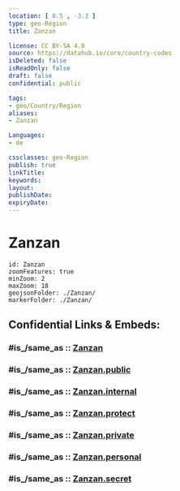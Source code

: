 ```yaml
---
location: [ 8.5 , -3.3 ] 
type: geo-Region
title: Zanzan

license: CC BY-SA 4.0
source: https://datahub.io/core/country-codes
isDeleted: false
isReadOnly: false
draft: false
confidential: public

tags:
- geo/Country/Region
aliases:
- Zanzan

Languages:
- de

cssclasses: geo-Region
publish: true
linkTitle: 
keywords: 
layout: 
publishDate: 
expiryDate: 
---
```


# Zanzan

```leaflet
id: Zanzan
zoomFeatures: true 
minZoom: 2 
maxZoom: 18
geojsonFolder: ./Zanzan/
markerFolder: ./Zanzan/
```


## Confidential Links & Embeds: 

### #is_/same_as :: [Zanzan](/_Standards/Earth/Continent/Africa/Africa~West/Cote_d'ivoire/districts~Ivory-Coast/Zanzan.md) 

### #is_/same_as :: [Zanzan.public](/_public/Earth/Continent/Africa/Africa~West/Cote_d'ivoire/districts~Ivory-Coast/Zanzan.public.md) 

### #is_/same_as :: [Zanzan.internal](/_internal/Earth/Continent/Africa/Africa~West/Cote_d'ivoire/districts~Ivory-Coast/Zanzan.internal.md) 

### #is_/same_as :: [Zanzan.protect](/_protect/Earth/Continent/Africa/Africa~West/Cote_d'ivoire/districts~Ivory-Coast/Zanzan.protect.md) 

### #is_/same_as :: [Zanzan.private](/_private/Earth/Continent/Africa/Africa~West/Cote_d'ivoire/districts~Ivory-Coast/Zanzan.private.md) 

### #is_/same_as :: [Zanzan.personal](/_personal/Earth/Continent/Africa/Africa~West/Cote_d'ivoire/districts~Ivory-Coast/Zanzan.personal.md) 

### #is_/same_as :: [Zanzan.secret](/_secret/Earth/Continent/Africa/Africa~West/Cote_d'ivoire/districts~Ivory-Coast/Zanzan.secret.md)

